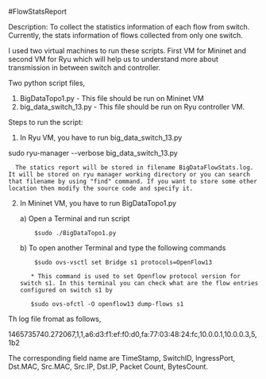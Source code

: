 #FlowStatsReport

Description:
  To collect the statistics information of each flow from switch. Currently, the stats information of flows collected from only one switch.
  
  I used two virtual machines to run these scripts. First VM for Mininet and second VM for Ryu which will help us to understand more about transmission in between switch and controller.

  Two python script files,
  1) BigDataTopo1.py - This file should be run on Mininet VM
  2) big_data_switch_13.py - This file should be run on Ryu controller VM.


  Steps to run the script:

  1) In Ryu VM, you have to run big_data_switch_13.py 
  
   sudo ryu-manager --verbose big_data_switch_13.py
   
      The statics report will be stored in filename BigDataFlowStats.log. It will be stored on ryu manager working directory or you can search that filename by using "find" command. If you want to store some other location then modify the source code and specify it.
      

  2) In Mininet VM, you have to run BigDataTopo1.py
  
       a) Open a Terminal and run script 
       
             $sudo ./BigDataTopo1.py 
             
       b) To open another Terminal and type the following commands
       
             $sudo ovs-vsctl set Bridge s1 protocols=OpenFlow13 
             
            * This command is used to set Openflow protocol version for switch s1. In this terminal you can check what are the flow entries configured on switch s1 by
            
            $sudo ovs-ofctl -O openflow13 dump-flows s1


Th log file fromat as follows,

1465735740.272067,1,1,a6:d3:f1:ef:f0:d0,fa:77:03:48:24:fc,10.0.0.1,10.0.0.3,5,1b2

The corresponding field name are TimeStamp, SwitchID, IngressPort, Dst.MAC, Src.MAC, Src.IP, Dst.IP, Packet Count, BytesCount.

